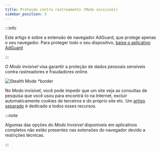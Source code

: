 ```yaml
---
title: Proteção contra rastreamento (Modo invisível)
sidebar_position: 3
---
```


:::info

Este artigo é sobre a extensão de navegador AdGuard, que protege apenas o seu navegador. Para proteger todo o seu dispositivo, [baixe o aplicativo AdGuard](https://agrd.io/download-kb-adblock)

:::

O _Modo invisível_ visa garantir a proteção de dados pessoais sensíveis contra rastreadores e fraudadores online.

![Stealth Mode \*border](https://cdn.adtidy.org/content/Kb/ad_blocker/browser_extension/ad_blocker_browser_extension_stealth_mode.png)

No Modo invisível, você pode impedir que um site veja as consultas de pesquisa que você usou para encontrá-lo na Internet, excluir automaticamente cookies de terceiros e do próprio site etc. Um [artigo separado](/general/stealth-mode) é dedicado a todos esses recursos.

:::note

Algumas das opções do _Modo Invisível_ disponíveis em aplicativos completos não estão presentes nas extensões do navegador devido a restrições técnicas.

:::
